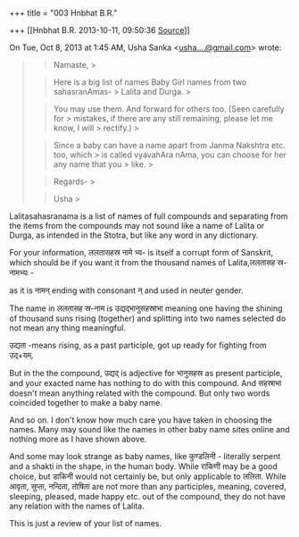 +++
title = "003 Hnbhat B.R."

+++
[[Hnbhat B.R.	2013-10-11, 09:50:36 [Source](https://groups.google.com/g/samskrita/c/HI6cflago10)]]



  

  
  

On Tue, Oct 8, 2013 at 1:45 AM, Usha Sanka \<[usha....@gmail.com]()\> wrote:  

> 
> > Namaste, >
> 
> > Here is a big list of names Baby Girl names from two sahasranAmas- > Lalita and Durga. >
> 
> > 
> > You may use them. And forward for others too. (Seen carefully for > mistakes, if there are any still remaining, please let me know, I will > rectify.) >
> 
> > 
> > Since a baby can have a name apart from Janma Nakshtra etc. too, which > is called vyavahAra nAma, you can choose for her any name that you > like. >
> 
> > 
> > Regards- >
> 
> > 
> > Usha >
> 
> > 
> > 
> > 
> > 
> > 

  

  

Lalitasahasranama is a list of names of full compounds and separating from the items from the compounds may not sound like a name of Lalita or Durga, as intended in the Stotra, but like any word in any dictionary.

  

For your information, ललतासहस्र नामे भ्य- is itself a corrupt form of Sanskrit, which should be if you want it from the thousand names of Lalita,ललतासह स्र-नामभ्यः -

as it is नामन् ending with consonant न् and used in neuter gender.

  

The name in ललतासह स्र-नाम is उद्यद्भानुसहस्राभा meaning one having the shining of thousand suns rising (together) and splitting into two names selected do not mean any thing meaningful.

  

उद्यता -means rising, as a past participle, got up ready for fighting from उद्+यम्.

  

But in the the compound, उद्यद् is adjective for भानुसहस्र as present participle, and your exacted name has nothing to do with this compound. And सहस्राभा doesn't mean anything related with the compound. But only two words coincided together to make a baby name.

  

And so on. I don't know how much care you have taken in choosing the names. Many may sound like the names in other baby name sites online and nothing more as I have shown above.

  

And some may look strange as baby names, like कुण्डलिनी - literally serpent and a shakti in the shape, in the human body. While राकिणी may be a good choice, but डाकिनी would not certainly be, but only applicable to ललिता. While आवृता, सुप्ता, नन्दिता, तोषिता are not more than any participles, meaning, covered, sleeping, pleased, made happy etc. out of the compound, they do not have any relation with the names of Lalita.



 This is just a review of your list of names.

  

